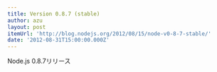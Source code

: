 ```yaml
---
title: Version 0.8.7 (stable)
author: azu
layout: post
itemUrl: 'http://blog.nodejs.org/2012/08/15/node-v0-8-7-stable/'
date: '2012-08-31T15:00:00.000Z'
---
```

Node.js  0.8.7リリース
